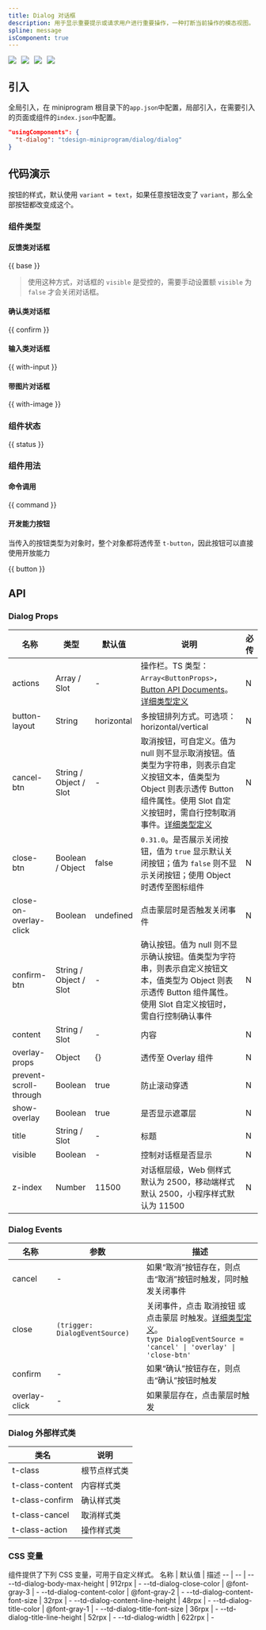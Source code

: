 ```yaml
---
title: Dialog 对话框
description: 用于显示重要提示或请求用户进行重要操作，一种打断当前操作的模态视图。
spline: message
isComponent: true
---
```


<span class="coverages-badge" style="margin-right: 10px"><img src="https://img.shields.io/badge/coverages%3A%20lines-97%25-blue" /></span><span class="coverages-badge" style="margin-right: 10px"><img src="https://img.shields.io/badge/coverages%3A%20functions-100%25-blue" /></span><span class="coverages-badge" style="margin-right: 10px"><img src="https://img.shields.io/badge/coverages%3A%20statements-94%25-blue" /></span><span class="coverages-badge" style="margin-right: 10px"><img src="https://img.shields.io/badge/coverages%3A%20branches-82%25-blue" /></span>

## 引入

全局引入，在 miniprogram 根目录下的`app.json`中配置，局部引入，在需要引入的页面或组件的`index.json`中配置。

```json
"usingComponents": {
  "t-dialog": "tdesign-miniprogram/dialog/dialog"
}
```

## 代码演示

按钮的样式，默认使用 `variant = text`，如果任意按钮改变了 `variant`，那么全部按钮都改变成这个。

### 组件类型

#### 反馈类对话框

{{ base }}

> 使用这种方式，对话框的 `visible` 是受控的，需要手动设置额 `visible` 为 `false` 才会关闭对话框。

#### 确认类对话框

{{ confirm }}

#### 输入类对话框

{{ with-input }}

#### 带图片对话框

{{ with-image }}

### 组件状态

{{ status }}

### 组件用法

#### 命令调用

{{ command }}

#### 开发能力按钮

当传入的按钮类型为对象时，整个对象都将透传至 `t-button`，因此按钮可以直接使用开放能力

{{ button }}

## API

### Dialog Props

 名称                     | 类型                     | 默认值        | 说明                                                                                                                                                                                            | 必传 
------------------------|------------------------|------------|-----------------------------------------------------------------------------------------------------------------------------------------------------------------------------------------------|----
 actions                | Array / Slot           | -          | 操作栏。TS 类型：`Array<ButtonProps>`，[Button API Documents](./button?tab=api)。[详细类型定义](https://github.com/Tencent/tdesign-miniprogram/tree/develop/src/dialog/type.ts)                              | N  
 button-layout          | String                 | horizontal | 多按钮排列方式。可选项：horizontal/vertical                                                                                                                                                               | N  
 cancel-btn             | String / Object / Slot | -          | 取消按钮，可自定义。值为 null 则不显示取消按钮。值类型为字符串，则表示自定义按钮文本，值类型为 Object 则表示透传 Button 组件属性。使用 Slot 自定义按钮时，需自行控制取消事件。[详细类型定义](https://github.com/Tencent/tdesign-miniprogram/tree/develop/src/dialog/type.ts) | N  
 close-btn              | Boolean / Object       | false      | `0.31.0`。是否展示关闭按钮，值为 `true` 显示默认关闭按钮；值为 `false` 则不显示关闭按钮；使用 Object 时透传至图标组件                                                                                                                   | N  
 close-on-overlay-click | Boolean                | undefined  | 点击蒙层时是否触发关闭事件                                                                                                                                                                                 | N  
 confirm-btn            | String / Object / Slot | -          | 确认按钮。值为 null 则不显示确认按钮。值类型为字符串，则表示自定义按钮文本，值类型为 Object 则表示透传 Button 组件属性。使用 Slot 自定义按钮时，需自行控制确认事件                                                                                               | N  
 content                | String / Slot          | -          | 内容                                                                                                                                                                                            | N  
 overlay-props          | Object                 | {}         | 透传至 Overlay 组件                                                                                                                                                                                | N  
 prevent-scroll-through | Boolean                | true       | 防止滚动穿透                                                                                                                                                                                        | N  
 show-overlay           | Boolean                | true       | 是否显示遮罩层                                                                                                                                                                                       | N  
 title                  | String / Slot          | -          | 标题                                                                                                                                                                                            | N  
 visible                | Boolean                | -          | 控制对话框是否显示                                                                                                                                                                                     | N  
 z-index                | Number                 | 11500      | 对话框层级，Web 侧样式默认为 2500，移动端样式默认 2500，小程序样式默认为 11500                                                                                                                                             | N  

### Dialog Events

 名称            | 参数                             | 描述                                                                                                                                                                                         
---------------|--------------------------------|--------------------------------------------------------------------------------------------------------------------------------------------------------------------------------------------
 cancel        | -                              | 如果“取消”按钮存在，则点击“取消”按钮时触发，同时触发关闭事件                                                                                                                                                           
 close         | `(trigger: DialogEventSource)` | 关闭事件，点击 取消按钮 或 点击蒙层 时触发。[详细类型定义](https://github.com/Tencent/tdesign-miniprogram/tree/develop/src/dialog/type.ts)。<br/>`type DialogEventSource = 'cancel' \| 'overlay' \| 'close-btn'`<br/> 
 confirm       | -                              | 如果“确认”按钮存在，则点击“确认”按钮时触发                                                                                                                                                                    
 overlay-click | -                              | 如果蒙层存在，点击蒙层时触发                                                                                                                                                                             

### Dialog 外部样式类

 类名              | 说明     
-----------------|-------- 
 t-class         | 根节点样式类 
 t-class-content | 内容样式类  
 t-class-confirm | 确认样式类  
 t-class-cancel  | 取消样式类  
 t-class-action  | 操作样式类  

### CSS 变量

组件提供了下列 CSS 变量，可用于自定义样式。
名称 | 默认值 | 描述
-- | -- | --
--td-dialog-body-max-height | 912rpx | -
--td-dialog-close-color | @font-gray-3 | -
--td-dialog-content-color | @font-gray-2 | -
--td-dialog-content-font-size | 32rpx | -
--td-dialog-content-line-height | 48rpx | -
--td-dialog-title-color | @font-gray-1 | -
--td-dialog-title-font-size | 36rpx | -
--td-dialog-title-line-height | 52rpx | -
--td-dialog-width | 622rpx | - 
